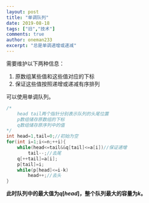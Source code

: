 ```yaml
---
layout: post
title: "单调队列"
date: 2019-08-18
tags: ["旧","技术"]
comments: true
author: oneman233
excerpt: "总是单调递增或递减"
---
```


需要维护以下两种信息：

1. 原数组某些值和这些值对应的下标
2. 保证这些值按照递增或递减有序排列

可以使用单调队列。

```c++
/*
    head tail两个指针分别表示队列的头尾位置
    p数组储存原数组的下标
    q数组储存原序列中的值
*/
int head=1,tail=0;//初始为空
for(int i=1;i<=n;++i){
    while(head<=tail&&q[tail]<=a[i])//保证递增
        tail--;//去尾
    q[++tail]=a[i];
    p[tail]=i;
    while(p[head]<=i-k)
        head++;//去头
}
```

**此时队列中的最大值为$q[head]$，整个队列最大的容量为$k$。**